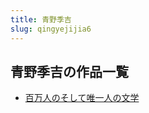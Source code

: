 ```yaml
---
title: 青野季吉
slug: qingyejijia6
---
```


## 青野季吉の作品一覧

- [百万人のそして唯一人の文学](baimorennososhiteweiyirennowenxue28)
